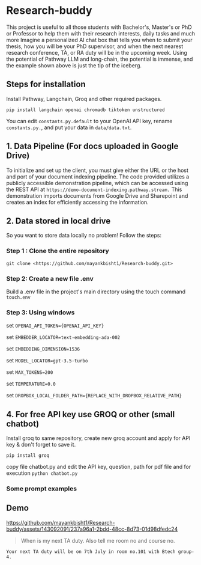 # Research-buddy
This project is useful to all those students with Bachelor's, Master's or PhD or Professor to help them with their research interests, daily tasks and much more
Imagine a personalized AI chat box that tells you when to submit your thesis, how you will be your PhD supervisor, and when the next nearest research conference, TA, or RA duty will be in the upcoming week.
Using the potential of Pathway LLM and long-chain, the potential is immense, and the example shown above is just the tip of the iceberg.

## Steps for installation
Install Pathway, Langchain, Groq and other required packages.
```
pip install langchain openai chromadb tiktoken unstructured
```
You can edit `constants.py.default` to your OpenAI API key, rename `constants.py.`, and put your data in `data/data.txt`.

##  1. Data Pipeline (For docs uploaded in Google Drive)
To initialize and set up the client, you must give either the URL or the host and port of your document indexing pipeline. The code provided utilizes a publicly accessible demonstration pipeline, which can be accessed using the REST API at `https://demo-document-indexing.pathway.stream.` This demonstration imports documents from Google Drive and Sharepoint and creates an index for efficiently accessing the information.

## 2. Data stored in local drive 
So you want to store data locally no problem! Follow the steps:
### Step 1 : Clone the entire repository  
`git clone <https://github.com/mayankbisht1/Research-buddy.git>`

### Step 2: Create a new file .env 
Build a .env file in the project's main directory using the touch command `touch.env`

### Step 3: Using windows 

set `OPENAI_API_TOKEN={OPENAI_API_KEY}`

set `EMBEDDER_LOCATOR=text-embedding-ada-002`

set `EMBEDDING_DIMENSION=1536`

set `MODEL_LOCATOR=gpt-3.5-turbo`

set `MAX_TOKENS=200`

set `TEMPERATURE=0.0`

set `DROPBOX_LOCAL_FOLDER_PATH={REPLACE_WITH_DROPBOX_RELATIVE_PATH}`



## 4. For free API key use GROQ or other (small chatbot)

Install groq to same repository,
create new groq account and apply for API key & don't forget to save it.

```pip install groq```

copy file chatbot.py and edit the  API key, question, path for pdf file and for execution
```python chatbot.py```

### Some prompt examples 

## Demo
https://github.com/mayankbisht1/Research-buddy/assets/143092091/237a96a1-2bdd-48cc-8d73-01d98dfedc24

>When is my next TA duty. Also tell me room no and course no.

```
Your next TA duty will be on 7th July in room no.101 with Btech group-4.
```



